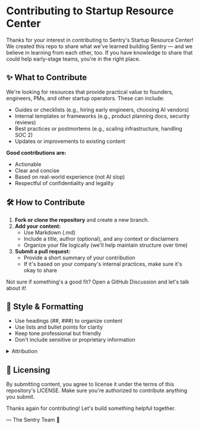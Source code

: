# Contributing to Startup Resource Center

Thanks for your interest in contributing to Sentry's Startup Resource Center! We created this repo to share what we've learned building Sentry — and we believe in learning from each other, too. If you have knowledge to share that could help early-stage teams, you're in the right place.

## ✨ What to Contribute

We're looking for resources that provide practical value to founders, engineers, PMs, and other startup operators. These can include:

- Guides or checklists (e.g., hiring early engineers, choosing AI vendors)
- Internal templates or frameworks (e.g., product planning docs, security reviews)
- Best practices or postmortems (e.g., scaling infrastructure, handling SOC 2)
- Updates or improvements to existing content

**Good contributions are:**
- Actionable
- Clear and concise
- Based on real-world experience (not AI slop)
- Respectful of confidentiality and legality

## 🛠️ How to Contribute

1. **Fork or clone the repository** and create a new branch.
2. **Add your content:**
   - Use Markdown (.md)
   - Include a title, author (optional), and any context or disclaimers
   - Organize your file logically (we'll help maintain structure over time)
3. **Submit a pull request:**
   - Provide a short summary of your contribution
   - If it's based on your company's internal practices, make sure it's okay to share

Not sure if something's a good fit? Open a GitHub Discussion and let's talk about it!

## 📝 Style & Formatting

- Use headings (##, ###) to organize content
- Use lists and bullet points for clarity
- Keep tone professional but friendly
- Don't include sensitive or proprietary information

<details>
<summary>Attribution</summary>

We're happy to credit contributors. Feel free to include your name or handle at the bottom of the doc, e.g.:

```
_Contributed by [@yourhandle](https://github.com/yourhandle)_
```

</details>

## 📜 Licensing

By submitting content, you agree to license it under the terms of this repository's LICENSE. Make sure you're authorized to contribute anything you submit.

Thanks again for contributing! Let's build something helpful together.

— The Sentry Team 💙 